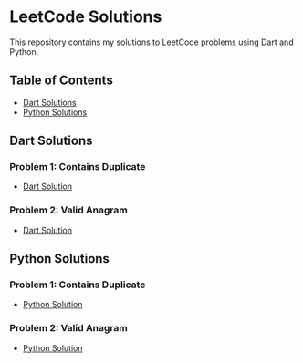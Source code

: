 # LeetCode Solutions

This repository contains my solutions to LeetCode problems using Dart and Python.

## Table of Contents

- [Dart Solutions](#dart-solutions)
- [Python Solutions](#python-solutions)

## Dart Solutions

### Problem 1: Contains Duplicate
- [Dart Solution](./dart/contains_duplicate.dart)

### Problem 2: Valid Anagram
- [Dart Solution](./dart/valid_anagram.dart)

<!-- Add more Dart solutions as needed -->

## Python Solutions

### Problem 1: Contains Duplicate
- [Python Solution](./python/contains_duplicate.py)
<!--- Explanation: [Link to Explanation (if any)](./explanations/two_sum.md)-->

### Problem 2: Valid Anagram
- [Python Solution](./python/valid_anagram.py)
